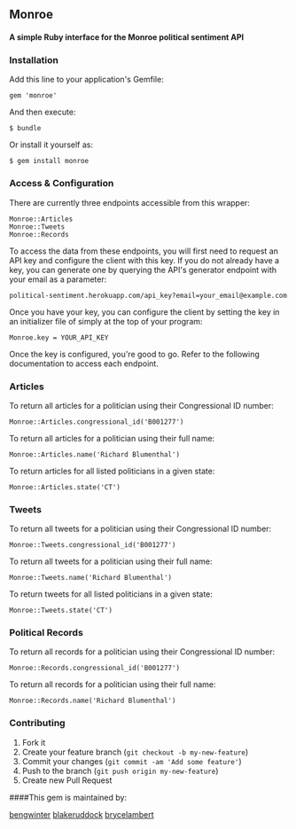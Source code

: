 ## Monroe
#### A simple Ruby interface for the Monroe political sentiment API

### Installation

Add this line to your application's Gemfile:

    gem 'monroe'

And then execute:

    $ bundle

Or install it yourself as:

    $ gem install monroe

### Access & Configuration

There are currently three endpoints accessible from this wrapper:

	Monroe::Articles
	Monroe::Tweets
	Monroe::Records

To access the data from these endpoints, you will first need to request an API key and configure the client with this key. If you do not already have a key, you can generate one by querying the API's generator endpoint with your email as a parameter:

	political-sentiment.herokuapp.com/api_key?email=your_email@example.com

Once you have your key, you can configure the client by setting the key in an initializer file of simply at the top of your program:

	Monroe.key = YOUR_API_KEY

Once the key is configured, you're good to go. Refer to the following documentation to access each endpoint.

### Articles

To return all articles for a politician using their Congressional ID number:

	Monroe::Articles.congressional_id('B001277')

To return all articles for a politician using their full name:

	Monroe::Articles.name('Richard Blumenthal')

To return articles for all listed politicians in a given state: 
	
	Monroe::Articles.state('CT')

### Tweets

To return all tweets for a politician using their Congressional ID number:

	Monroe::Tweets.congressional_id('B001277')

To return all tweets for a politician using their full name:

	Monroe::Tweets.name('Richard Blumenthal')

To return tweets for all listed politicians in a given state: 
	
	Monroe::Tweets.state('CT')

### Political Records

To return all records for a politician using their Congressional ID number:

	Monroe::Records.congressional_id('B001277')

To return all records for a politician using their full name:

	Monroe::Records.name('Richard Blumenthal')


### Contributing

1. Fork it
2. Create your feature branch (`git checkout -b my-new-feature`)
3. Commit your changes (`git commit -am 'Add some feature'`)
4. Push to the branch (`git push origin my-new-feature`)
5. Create new Pull Request

####This gem is maintained by:

[bengwinter](https://github.com/bengwinter)
[blakeruddock](https://github.com/blakeruddock)
[brycelambert](https://github.com/brycelambert)